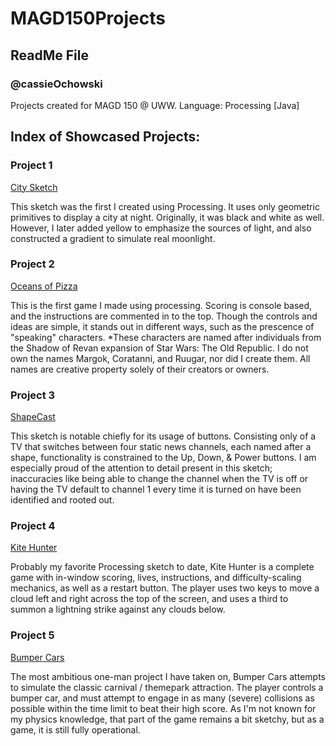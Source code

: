 # MAGD150Projects
## ReadMe File
### @cassieOchowski

Projects created for MAGD 150 @ UWW. Language: Processing [Java]


## Index of Showcased Projects:


### Project 1

[City Sketch](https://github.com/OchowskiAM/MAGD150Projects/blob/gh-pages/f17magd150lab10a_ochowski/f17magd150lab10a_ochowski.pde)

This sketch was the first I created using Processing. It uses only geometric primitives to display a city at night. Originally, it was black and white as well. However, I later added yellow to emphasize the sources of light, and also constructed a gradient to simulate real moonlight.


### Project 2

[Oceans of Pizza](https://github.com/OchowskiAM/MAGD150Projects/blob/gh-pages/f17magd150lab04_ochowski/f17magd150lab04_ochowski.pde)

This is the first game I made using processing. Scoring is console based, and the instructions are commented in to the top. Though the controls and ideas are simple, it stands out in different ways, such as the prescence of "speaking" characters.
*These characters are named after individuals from the Shadow of Revan expansion of Star Wars: The Old Republic. I do not own the names Margok, Coratanni, and Ruugar, nor did I create them. All names are creative property solely of their creators or owners.


### Project 3

[ShapeCast](https://github.com/OchowskiAM/MAGD150Projects/blob/gh-pages/f17magd150lab05_ochowski/f17magd150lab05_ochowski.pde)

This sketch is notable chiefly for its usage of buttons. Consisting only of a TV that switches between four static news channels, each named after a shape, functionality is constrained to the Up, Down, & Power buttons. I am especially proud of the attention to detail present in this sketch; inaccuracies like being able to change the channel when the TV is off or having the TV default to channel 1 every time it is turned on have been identified and rooted out.


### Project 4

[Kite Hunter](https://github.com/OchowskiAM/MAGD150Projects/blob/gh-pages/f17magd150lab06_ochowski/f17magd150lab06_ochowski.pde)

Probably my favorite Processing sketch to date, Kite Hunter is a complete game with in-window scoring, lives, instructions, and difficulty-scaling mechanics, as well as a restart button. The player uses two keys to move a cloud left and right across the top of the screen, and uses a third to summon a lightning strike against any clouds below.


### Project 5

[Bumper Cars](https://github.com/OchowskiAM/MAGD150Projects/blob/gh-pages/f17magd150lab07_ochowski/f17magd150lab07_ochowski.pde)

The most ambitious one-man project I have taken on, Bumper Cars attempts to simulate the classic carnival / themepark attraction. The player controls a bumper car, and must attempt to engage in as many (severe) collisions as possible within the time limit to beat their high score. As I'm not known for my physics knowledge, that part of the game remains a bit sketchy, but as a game, it is still fully operational.
